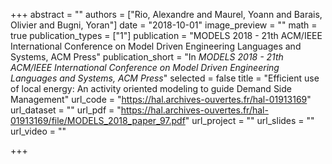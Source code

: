 +++
abstract = ""
authors = ["Rio, Alexandre and Maurel, Yoann and Barais, Olivier and Bugni, Yoran"]
date = "2018-10-01"
image_preview = ""
math = true
publication_types = ["1"]
publication = "MODELS 2018 - 21th ACM/IEEE International Conference on Model Driven Engineering Languages and Systems, ACM Press"
publication_short = "In *MODELS 2018 - 21th ACM/IEEE International Conference on Model Driven Engineering Languages and Systems, ACM Press*"
selected = false
title = "Efficient use of local energy: An activity oriented modeling to guide Demand Side Management"
url_code = "https://hal.archives-ouvertes.fr/hal-01913169"
url_dataset = ""
url_pdf = "https://hal.archives-ouvertes.fr/hal-01913169/file/MODELS_2018_paper_97.pdf"
url_project = ""
url_slides = ""
url_video = ""

+++
